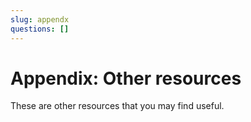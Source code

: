 ```yaml
---
slug: appendx
questions: []
---
```


# Appendix: Other resources

These are other resources that you may find useful.